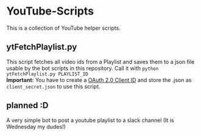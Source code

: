 # YouTube-Scripts
This is a collection of YouTube helper scripts.

## ytFetchPlaylist.py
This script fetches all video ids from a Playlist and saves them to a json file usable by the bot scripts in this
repository. Call it with `python ytFetchPlaylist.py PLAYLIST_ID`  
**Important:** You have to create a [OAuth 2.0 Client ID](https://console.developers.google.com/apis/credentials) and
store the .json as `client_secret.json` to use this script.

## planned :D
A very simple bot to post a youtube playlist to a slack channel (It is Wednesday my dudes!)
